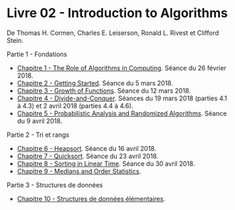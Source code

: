 # Livre 02 - Introduction to Algorithms

De Thomas H. Cormen, Charles E. Leiserson, Ronald L. Rivest et Clifford Stein.

Partie 1 - Fondations

- [Chapitre 1 - The Role of Algorithms in Computing](chapitre_01.md). Séance du 26 février 2018.
- [Chapitre 2 - Getting Started](chapitre_02.md). Séance du 5 mars 2018.
- [Chapitre 3 - Growth of Functions](chapitre_03.md). Séance du 12 mars 2018.
- [Chapitre 4 - Divide-and-Conquer](chapitre_04.md). Séances du 19 mars 2018 (parties 4.1 à 4.3) et 2 avril 2018 (parties 4.4 à 4.6).
- [Chapitre 5 - Probabilistic Analysis and Randomized Algorithms](chapitre_05.md). Séance du 9 avril 2018.

Partie 2 - Tri et rangs

- [Chapitre 6 - Heapsort](chapitre_06.md). Séance du 16 avril 2018.
- [Chapitre 7 - Quicksort](chapitre_07.md). Séance du 23 avril 2018.
- [Chapitre 8 - Sorting in Linear Time](chapitre_08.md). Séance du 30 avril 2018.
- [Chapitre 9 - Medians and Order Statistics](chapitre_09.md).

Partie 3 - Structures de données

- [Chapitre 10 - Structures de données élémentaires](chapitre_10.md).
